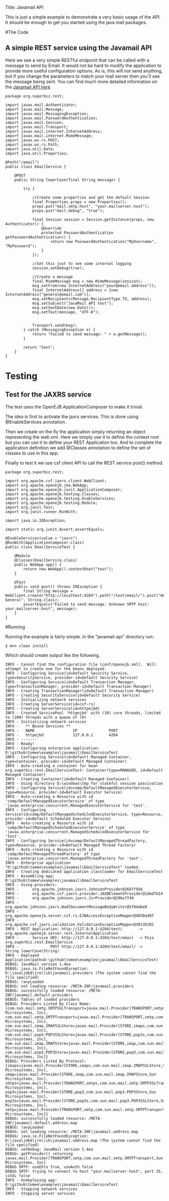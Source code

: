 Title: Javamail API

This is just a simple example to demonstrate a very basic usage of the API. It should be enough to get you started using the java mail packages.

#The Code

## A simple REST service using the Javamail API

Here we see a very simple RESTful endpoint that can be called with a message to send by Email. It would not be hard to modify the application to provide
more useful configuration options. As is, this will not send anything, but if you change the parameters to match your mail server then you'll see the message being sent.
You can find much more detailed information on the [Javamail API here](https://java.net/projects/javamail/pages/Home#Samples)

    package org.superbiz.rest;

    import javax.mail.Authenticator;
    import javax.mail.Message;
    import javax.mail.MessagingException;
    import javax.mail.PasswordAuthentication;
    import javax.mail.Session;
    import javax.mail.Transport;
    import javax.mail.internet.InternetAddress;
    import javax.mail.internet.MimeMessage;
    import javax.ws.rs.POST;
    import javax.ws.rs.Path;
    import java.util.Date;
    import java.util.Properties;

    @Path("/email")
    public class EmailService {

        @POST
        public String lowerCase(final String message) {

            try {

                //Create some properties and get the default Session
                final Properties props = new Properties();
                props.put("mail.smtp.host", "your.mailserver.host");
                props.put("mail.debug", "true");

                final Session session = Session.getInstance(props, new Authenticator() {
                    @Override
                    protected PasswordAuthentication getPasswordAuthentication() {
                        return new PasswordAuthentication("MyUsername", "MyPassword");
                    }
                });

                //Set this just to see some internal logging
                session.setDebug(true);

                //Create a message
                final MimeMessage msg = new MimeMessage(session);
                msg.setFrom(new InternetAddress("your@email.address"));
                final InternetAddress[] address = {new InternetAddress("general@email.com")};
                msg.setRecipients(Message.RecipientType.TO, address);
                msg.setSubject("JavaMail API test");
                msg.setSentDate(new Date());
                msg.setText(message, "UTF-8");


                Transport.send(msg);
            } catch (MessagingException e) {
                return "Failed to send message: " + e.getMessage();
            }

            return "Sent";
        }
    }

# Testing

## Test for the JAXRS service

The test uses the OpenEJB ApplicationComposer to make it trivial.

The idea is first to activate the jaxrs services. This is done using @EnableServices annotation.

Then we create on the fly the application simply returning an object representing the web.xml. Here we simply
use it to define the context root but you can use it to define your REST Application too. And to complete the
application definition we add @Classes annotation to define the set of classes to use in this app.

Finally to test it we use cxf client API to call the REST service post() method.

    package org.superbiz.rest;

    import org.apache.cxf.jaxrs.client.WebClient;
    import org.apache.openejb.jee.WebApp;
    import org.apache.openejb.junit.ApplicationComposer;
    import org.apache.openejb.testing.Classes;
    import org.apache.openejb.testing.EnableServices;
    import org.apache.openejb.testing.Module;
    import org.junit.Test;
    import org.junit.runner.RunWith;

    import java.io.IOException;

    import static org.junit.Assert.assertEquals;

    @EnableServices(value = "jaxrs")
    @RunWith(ApplicationComposer.class)
    public class EmailServiceTest {

        @Module
        @Classes(EmailService.class)
        public WebApp app() {
            return new WebApp().contextRoot("test");
        }

        @Test
        public void post() throws IOException {
            final String message = WebClient.create("http://localhost:4204").path("/test/email/").post("Hello General", String.class);
            assertEquals("Failed to send message: Unknown SMTP host: your.mailserver.host", message);
        }
    }

#Running

Running the example is fairly simple. In the "javamail-api" directory run:

    $ mvn clean install

Which should create output like the following.

    INFO - Cannot find the configuration file [conf/openejb.xml].  Will attempt to create one for the beans deployed.
    INFO - Configuring Service(id=Default Security Service, type=SecurityService, provider-id=Default Security Service)
    INFO - Configuring Service(id=Default Transaction Manager, type=TransactionManager, provider-id=Default Transaction Manager)
    INFO - Creating TransactionManager(id=Default Transaction Manager)
    INFO - Creating SecurityService(id=Default Security Service)
    INFO - Initializing network services
    INFO - Creating ServerService(id=cxf-rs)
    INFO - Creating ServerService(id=httpejbd)
    INFO - Created ServicePool 'httpejbd' with (10) core threads, limited to (200) threads with a queue of (9)
    INFO - Initializing network services
    INFO -   ** Bound Services **
    INFO -   NAME                 IP              PORT
    INFO -   httpejbd             127.0.0.1       4204
    INFO - -------
    INFO - Ready!
    INFO - Configuring enterprise application: D:\github\tomee\examples\javamail\EmailServiceTest
    INFO - Configuring Service(id=Default Managed Container, type=Container, provider-id=Default Managed Container)
    INFO - Auto-creating a container for bean org.superbiz.rest.EmailServiceTest: Container(type=MANAGED, id=Default Managed Container)
    INFO - Creating Container(id=Default Managed Container)
    INFO - Using directory D:\windows\tmp for stateful session passivation
    INFO - Configuring Service(id=comp/DefaultManagedExecutorService, type=Resource, provider-id=Default Executor Service)
    INFO - Auto-creating a Resource with id 'comp/DefaultManagedExecutorService' of type 'javax.enterprise.concurrent.ManagedExecutorService for 'test'.
    INFO - Configuring Service(id=comp/DefaultManagedScheduledExecutorService, type=Resource, provider-id=Default Scheduled Executor Service)
    INFO - Auto-creating a Resource with id 'comp/DefaultManagedScheduledExecutorService' of type 'javax.enterprise.concurrent.ManagedScheduledExecutorService for 'test'.
    INFO - Configuring Service(id=comp/DefaultManagedThreadFactory, type=Resource, provider-id=Default Managed Thread Factory)
    INFO - Auto-creating a Resource with id 'comp/DefaultManagedThreadFactory' of type 'javax.enterprise.concurrent.ManagedThreadFactory for 'test'.
    INFO - Enterprise application "D:\github\tomee\examples\javamail\EmailServiceTest" loaded.
    INFO - Creating dedicated application classloader for EmailServiceTest
    INFO - Assembling app: D:\github\tomee\examples\javamail\EmailServiceTest
    INFO - Using providers:
    INFO -      org.apache.johnzon.jaxrs.JohnzonProvider@2687f956
    INFO -      org.apache.cxf.jaxrs.provider.JAXBElementProvider@1ded7b14
    INFO -      org.apache.johnzon.jaxrs.JsrProvider@29be7749
    INFO -      org.apache.johnzon.jaxrs.WadlDocumentMessageBodyWriter@5f84abe8
    INFO -      org.apache.openejb.server.cxf.rs.EJBAccessExceptionMapper@4650a407
    INFO -      org.apache.cxf.jaxrs.validation.ValidationExceptionMapper@30135202
    INFO - REST Application: http://127.0.0.1:4204/test/       -> org.apache.openejb.server.rest.InternalApplication
    INFO -      Service URI: http://127.0.0.1:4204/test/email  -> Pojo org.superbiz.rest.EmailService
    INFO -              POST http://127.0.0.1:4204/test/email/ ->      String lowerCase(String)
    INFO - Deployed Application(path=D:\github\tomee\examples\javamail\EmailServiceTest)
    DEBUG: JavaMail version 1.4ea
    DEBUG: java.io.FileNotFoundException: D:\java\jdk8\jre\lib\javamail.providers (The system cannot find the file specified)
    DEBUG: !anyLoaded
    DEBUG: not loading resource: /META-INF/javamail.providers
    DEBUG: successfully loaded resource: /META-INF/javamail.default.providers
    DEBUG: Tables of loaded providers
    DEBUG: Providers Listed By Class Name: {com.sun.mail.smtp.SMTPSSLTransport=javax.mail.Provider[TRANSPORT,smtps,com.sun.mail.smtp.SMTPSSLTransport,Sun Microsystems, Inc], com.sun.mail.smtp.SMTPTransport=javax.mail.Provider[TRANSPORT,smtp,com.sun.mail.smtp.SMTPTransport,Sun Microsystems, Inc], com.sun.mail.imap.IMAPSSLStore=javax.mail.Provider[STORE,imaps,com.sun.mail.imap.IMAPSSLStore,Sun Microsystems, Inc], com.sun.mail.pop3.POP3SSLStore=javax.mail.Provider[STORE,pop3s,com.sun.mail.pop3.POP3SSLStore,Sun Microsystems, Inc], com.sun.mail.imap.IMAPStore=javax.mail.Provider[STORE,imap,com.sun.mail.imap.IMAPStore,Sun Microsystems, Inc], com.sun.mail.pop3.POP3Store=javax.mail.Provider[STORE,pop3,com.sun.mail.pop3.POP3Store,Sun Microsystems, Inc]}
    DEBUG: Providers Listed By Protocol: {imaps=javax.mail.Provider[STORE,imaps,com.sun.mail.imap.IMAPSSLStore,Sun Microsystems, Inc], imap=javax.mail.Provider[STORE,imap,com.sun.mail.imap.IMAPStore,Sun Microsystems, Inc], smtps=javax.mail.Provider[TRANSPORT,smtps,com.sun.mail.smtp.SMTPSSLTransport,Sun Microsystems, Inc], pop3=javax.mail.Provider[STORE,pop3,com.sun.mail.pop3.POP3Store,Sun Microsystems, Inc], pop3s=javax.mail.Provider[STORE,pop3s,com.sun.mail.pop3.POP3SSLStore,Sun Microsystems, Inc], smtp=javax.mail.Provider[TRANSPORT,smtp,com.sun.mail.smtp.SMTPTransport,Sun Microsystems, Inc]}
    DEBUG: successfully loaded resource: /META-INF/javamail.default.address.map
    DEBUG: !anyLoaded
    DEBUG: not loading resource: /META-INF/javamail.address.map
    DEBUG: java.io.FileNotFoundException: D:\java\jdk8\jre\lib\javamail.address.map (The system cannot find the file specified)
    DEBUG: setDebug: JavaMail version 1.4ea
    DEBUG: getProvider() returning javax.mail.Provider[TRANSPORT,smtp,com.sun.mail.smtp.SMTPTransport,Sun Microsystems, Inc]
    DEBUG SMTP: useEhlo true, useAuth false
    DEBUG SMTP: trying to connect to host "your.mailserver.host", port 25, isSSL false
    INFO - Undeploying app: D:\github\tomee\examples\javamail\EmailServiceTest
    INFO - Stopping network services
    INFO - Stopping server services


